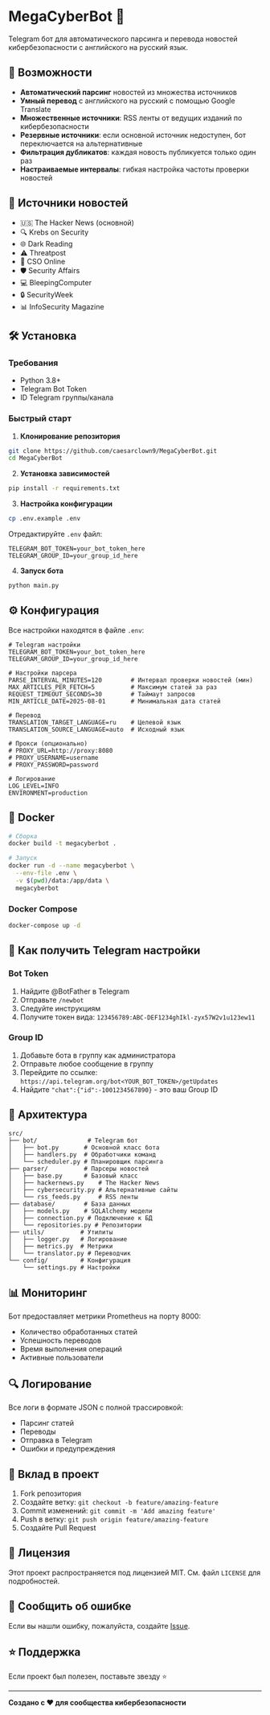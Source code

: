 # MegaCyberBot 🤖

Telegram бот для автоматического парсинга и перевода новостей кибербезопасности с английского на русский язык.

## 🚀 Возможности

- **Автоматический парсинг** новостей из множества источников
- **Умный перевод** с английского на русский с помощью Google Translate
- **Множественные источники**: RSS ленты от ведущих изданий по кибербезопасности
- **Резервные источники**: если основной источник недоступен, бот переключается на альтернативные
- **Фильтрация дубликатов**: каждая новость публикуется только один раз
- **Настраиваемые интервалы**: гибкая настройка частоты проверки новостей

## 📰 Источники новостей

- 🇺🇸 The Hacker News (основной)
- 🔍 Krebs on Security
- 🌐 Dark Reading  
- ⚠️ Threatpost
- 👔 CSO Online
- 🛡️ Security Affairs
- 💻 BleepingComputer
- 🔒 SecurityWeek
- 📊 InfoSecurity Magazine

## 🛠️ Установка

### Требования
- Python 3.8+
- Telegram Bot Token
- ID Telegram группы/канала

### Быстрый старт

1. **Клонирование репозитория**
```bash
git clone https://github.com/caesarclown9/MegaCyberBot.git
cd MegaCyberBot
```

2. **Установка зависимостей**
```bash
pip install -r requirements.txt
```

3. **Настройка конфигурации**
```bash
cp .env.example .env
```

Отредактируйте `.env` файл:
```env
TELEGRAM_BOT_TOKEN=your_bot_token_here
TELEGRAM_GROUP_ID=your_group_id_here
```

4. **Запуск бота**
```bash
python main.py
```

## ⚙️ Конфигурация

Все настройки находятся в файле `.env`:

```env
# Telegram настройки
TELEGRAM_BOT_TOKEN=your_bot_token_here
TELEGRAM_GROUP_ID=your_group_id_here

# Настройки парсера
PARSE_INTERVAL_MINUTES=120        # Интервал проверки новостей (мин)
MAX_ARTICLES_PER_FETCH=5          # Максимум статей за раз
REQUEST_TIMEOUT_SECONDS=30        # Таймаут запросов
MIN_ARTICLE_DATE=2025-08-01       # Минимальная дата статей

# Перевод
TRANSLATION_TARGET_LANGUAGE=ru    # Целевой язык
TRANSLATION_SOURCE_LANGUAGE=auto  # Исходный язык

# Прокси (опционально)
# PROXY_URL=http://proxy:8080
# PROXY_USERNAME=username
# PROXY_PASSWORD=password

# Логирование
LOG_LEVEL=INFO
ENVIRONMENT=production
```

## 🐳 Docker

```bash
# Сборка
docker build -t megacyberbot .

# Запуск
docker run -d --name megacyberbot \
  --env-file .env \
  -v $(pwd)/data:/app/data \
  megacyberbot
```

### Docker Compose
```bash
docker-compose up -d
```

## 📱 Как получить Telegram настройки

### Bot Token
1. Найдите @BotFather в Telegram
2. Отправьте `/newbot`
3. Следуйте инструкциям
4. Получите токен вида: `123456789:ABC-DEF1234ghIkl-zyx57W2v1u123ew11`

### Group ID
1. Добавьте бота в группу как администратора
2. Отправьте любое сообщение в группу
3. Перейдите по ссылке: `https://api.telegram.org/bot<YOUR_BOT_TOKEN>/getUpdates`
4. Найдите `"chat":{"id":-1001234567890}` - это ваш Group ID

## 🔧 Архитектура

```
src/
├── bot/              # Telegram бот
│   ├── bot.py       # Основной класс бота
│   ├── handlers.py  # Обработчики команд
│   └── scheduler.py # Планировщик парсинга
├── parser/          # Парсеры новостей
│   ├── base.py      # Базовый класс
│   ├── hackernews.py    # The Hacker News
│   ├── cybersecurity.py # Альтернативные сайты
│   └── rss_feeds.py     # RSS ленты
├── database/        # База данных
│   ├── models.py    # SQLAlchemy модели
│   ├── connection.py # Подключение к БД
│   └── repositories.py # Репозитории
├── utils/          # Утилиты
│   ├── logger.py   # Логирование
│   ├── metrics.py  # Метрики
│   └── translator.py # Переводчик
└── config/         # Конфигурация
    └── settings.py # Настройки
```

## 📊 Мониторинг

Бот предоставляет метрики Prometheus на порту 8000:
- Количество обработанных статей
- Успешность переводов
- Время выполнения операций
- Активные пользователи

## 🔍 Логирование

Все логи в формате JSON с полной трассировкой:
- Парсинг статей  
- Переводы
- Отправка в Telegram
- Ошибки и предупреждения

## 🤝 Вклад в проект

1. Fork репозитория
2. Создайте ветку: `git checkout -b feature/amazing-feature`
3. Commit изменений: `git commit -m 'Add amazing feature'`
4. Push в ветку: `git push origin feature/amazing-feature`
5. Создайте Pull Request

## 📄 Лицензия

Этот проект распространяется под лицензией MIT. См. файл `LICENSE` для подробностей.

## 🐛 Сообщить об ошибке

Если вы нашли ошибку, пожалуйста, создайте [Issue](https://github.com/caesarclown9/MegaCyberBot/issues/new).

## ⭐ Поддержка

Если проект был полезен, поставьте звезду ⭐

---

**Создано с ❤️ для сообщества кибербезопасности**